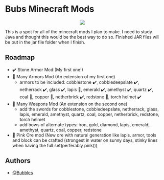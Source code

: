 # Bubs Minecraft Mods

<div align="center">
  <img src="https://img.icons8.com/?size=100&id=XfjNd4vkhBBy&format=png&color=000000">
</div>


This is a spot for all of the minecraft mods I plan to make. I need to study Java and thought this would be the best way to do so. Finished JAR files will be put in the jar file folder when I finish. 

## Roadmap

- :heavy_check_mark: Stone Armor Mod (My first one!)
- :thought_balloon: Many Armors Mod (An extension of my first one)
  - armors to be included: cobblestone :heavy_check_mark:, cobbledeepslate :heavy_check_mark:, netherrack :heavy_check_mark:, glass :heavy_check_mark:, lapis :thought_balloon:, emerald :heavy_check_mark:, amethyst :heavy_check_mark:, quartz :heavy_check_mark:, coal :thought_balloon:, copper :thought_balloon:, netherbrick :heavy_check_mark:, redstone :thought_balloon:, torch helmet :heavy_check_mark:
- :thought_balloon: Many Weapons Mod (An extension on the second one)
  - add the swords for cobblestone, cobbledeepslate, netherrack, glass, lapis, emerald, amethyst, quartz, coal, copper, netherbrick, redstone, torch helmet
  - add bows of alternate types: iron, gold, diamond, lapis, emerald, amethyst, quartz, coal, copper, redstone 
- :thought_balloon: Pink Ore mod (New ore with natural generation like lapis. armor, tools and block can be crafted (strongest in water on sunny days, stinky lines when having the full set(perferably pink)))

## Authors 

- [@Bubbles](https://github.com/Bubbles0989)
